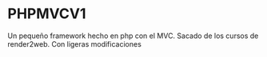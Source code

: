 # PHPMVCV1
Un pequeño framework hecho en php con el MVC. Sacado de los cursos de render2web. Con ligeras modificaciones
